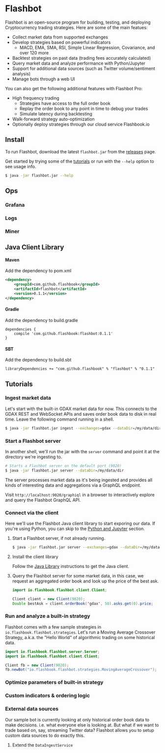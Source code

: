 # Flashbot

Flashbot is an open-source program for building, testing, and deploying Cryptocurrency trading strategies. Here are some of the main featues:

* Collect market data from supported exchanges
* Develop strategies based on powerful indicators
  * MACD, EMA, SMA, RSI, Simple Linear Regression, Covariance, and over 120 more
* Backtest strategies on past data (trading fees accurately calculated)
* Query market data and analyze performance with Python/Jupyter
* Support for additional data sources (such as Twitter volume/sentiment analysis)
* Manage bots through a web UI

You can also get the following additional features with Flashbot Pro:

* High frequency trading
  * Strategies have access to the full order book
  * Replay the order book to any point in time to debug your trades
  * Simulate latency during backtesting
* Walk-forward strategy auto-optimization
* Optionally deploy strategies through our cloud service Flashbook.io

## Install
To run Flashbot, download the latest `flashbot.jar` from the [releases](https://github.com/flashbook/flashbot/releases) page.

Get started by trying some of the [tutorials](https://github.com/flashbook/flashbot#tutorials) or run with the `--help` option to see usage info.
```bash
$ java -jar flashbot.jar --help
```

## Ops
### Grafana
### Logs
### Miner

## Java Client Library

#### Maven

Add the dependency to pom.xml
```xml
<dependency>
    <groupId>com.github.flashbook</groupId>
    <artifactId>flashbot</artifactId>
    <version>0.1.1</version>
</dependency>
```

#### Gradle
Add the dependency to build.gradle
```
dependencies {
    compile 'com.github.flashbook:flashbot:0.1.1'
}
```

#### SBT
Add the dependency to build.sbt
```
libraryDependencies += "com.github.flashbook" % "flashbot" % "0.1.1"
```


## Tutorials

### Ingest market data
Let's start with the built-in GDAX market data for now. This connects to the GDAX REST and WebSocket APIs and saves order book data to disk in real time. Leave the following command running in a shell.
```bash
$ java -jar flashbot.jar ingest --exchanges=gdax --dataDir=/my/data/dir
```

### Start a Flashbot server
In another shell, we'll run the jar with the `server` command and point it at the directory we're ingesting to.
```bash
# Starts a Flashbot server on the default port (9020)
$ java -jar flashbot.jar server --dataDir=/my/data/dir
```

The server processes market data as it's being ingested and provides all kinds of interesting data and aggregations via a GraphQL endpoint.

Visit `http://localhost:9020/graphiql` in a browser to interactively explore and query the Flashbot GraphQL API.

### Connect via the client
Here we'll use the Flashbot Java client library to start exporing our data. If you're using Python, you can skip to the [Python and Jupyter](https://github.com/flashbook/flashbot#python-and-jupyter) section.

1. Start a Flashbot server, if not already running.
    ```bash
    $ java -jar flashbot.jar server --exchanges=gdax --dataDir=/my/data/dir
    ```

2. Install the client library
    
    Follow the [Java Library](https://github.com/flashbook/flashbot#java-library) instructions to get the Java client.

3. Query the Flashbot server for some market data, in this case, we request an aggregated order book and look up the price of the best ask.

    ```java
    import io.flashbook.flashbot.client.Client;
    
    Client client = new Client(9020);
    Double bestAsk = client.orderBook('gdax', 50).asks.get(0).price;
    ```

### Run and analyze a built-in strategy
Flashbot comes with a few sample strategies in `io.flashbook.flashbot.strategies`. Let's run a Moving Average Crossover Strategy, a.k.a. the "Hello World" of algorithmic trading on some historical data.

```java
import io.flashbook.flashbot.server.Server;
import io.flashbook.flashbot.client.Client;

Client fb = new Client(9020);
fb.newBot("io.flashbook.flashbot.strategies.MovingAverageCrossover");
```

### Optimize parameters of built-in strategy

### Custom indicators & ordering logic

### External data sources
Our sample bot is currently looking at only historical order book data to make decisions. i.e. what everyone else is looking at. But what if we want to trade based on, say, streaming Twitter data? Flashbot allows you to setup custom data sources to do exactly this.

1. Extend the `DataIngestService`
